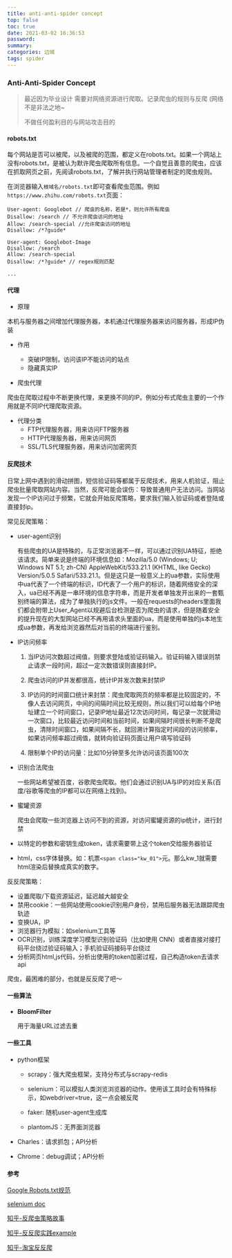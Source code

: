 ```yaml
---
title: anti-anti-spider concept
top: false
toc: true
date: 2021-03-02 16:36:53
password:
summary:
categories: 边城
tags: spider
---
```

### Anti-Anti-Spider Concept



> 最近因为毕业设计 需要对网络资源进行爬取。记录爬虫的规则与反爬 (网络不是非法之地~
>
> 不做任何盈利目的与网站攻击目的



#### robots.txt

每个网站是否可以被爬，以及被爬的范围，都定义在robots.txt。如果一个网站上没有robots.txt，是被认为默许爬虫爬取所有信息。一个自觉且善意的爬虫，应该在抓取网页之前，先阅读robots.txt，了解并执行网站管理者制定的爬虫规则。

在浏览器输入`根域名/robots.txt`即可查看爬虫范围。例如`https://www.zhihu.com/robots.txt`页面：

```
User-agent: Googlebot // 爬虫的名称，若是*，则允许所有爬虫
Disallow: /search // 不允许爬虫访问的地址
Allow: /search-special //允许爬虫访问的地址
Disallow: /*?guide*

User-agent: Googlebot-Image
Disallow: /search
Allow: /search-special
Disallow: /*?guide* // regex规则匹配

...
```



#### 代理

- 原理

本机与服务器之间增加代理服务器，本机通过代理服务器来访问服务器，形成IP伪装

- 作用
    - 突破IP限制，访问该IP不能访问的站点
    - 隐藏真实IP

- 爬虫代理

爬虫在爬取过程中不断更换代理，来更换不同的IP。例如分布式爬虫主要的一个作用就是不同IP代理爬取资源。

- 代理分类
    - FTP代理服务器，用来访问FTP服务器
    - HTTP代理服务器，用来访问网页
    - SSL/TLS代理服务器，用来访问加密网页

#### 反爬技术

日常上网中遇到的滑动拼图，短信验证码等都属于反爬技术，用来人机验证，阻止爬虫批量爬取网站内容。当然，反爬可能会误伤：导致普通用户无法访问。当网站发现一个IP访问过于频繁，它就会开始反爬策略，要求我们输入验证码或者登陆或直接封ip。



常见反爬策略：

- user-agent识别

  有些爬虫的UA是特殊的，与正常浏览器不一样，可以通过识别UA特征，拒绝该请求。简单来说是终端的环境信息如：Mozilla/5.0 (Windows; U; Windows NT 5.1; zh-CN) AppleWebKit/533.21.1 (KHTML, like Gecko) Version/5.0.5 Safari/533.21.1。但是这只是一般意义上的ua参数，实际使用中ua代表了一个终端的标识，ID代表了一个用户的标识，随着网络安全的深入，ua已经不再是一串环境的信息字符串，而是开发者单独发开出来的一套甄别终端的算法，成为了单独执行的js文件。一般在requests的headers里面我们都会附带上User_Agent以规避后台检测是否为爬虫的请求，但是随着安全的提升现在的大型网站已经不再用请求头里面的ua，而是使用单独的js本地生成ua参数，再发给浏览器然后对当前的终端进行鉴别。

- IP访问频率

    1. 当IP访问次数超过阀值，则要求登陆或验证码输入。验证码输入错误则禁止请求一段时间，超过一定次数错误则直接封IP。

    2. 爬虫访问的IP并发都很高，统计IP并发次数来封禁IP
    3. IP访问的时间窗口统计来封禁：爬虫爬取网页的频率都是比较固定的，不像人去访问网页，中间的间隔时间比较无规则，所以我们可以给每个IP地址建立一个时间窗口，记录IP地址最近12次访问时间，每记录一次就滑动一次窗口，比较最近访问时间和当前时间，如果间隔时间很长判断不是爬虫，清除时间窗口，如果间隔不长，就回溯计算指定时间段的访问频率，如果访问频率超过阀值，就转向验证码页面让用户填写验证码
    4. 限制单个IP的访问量：比如10分钟至多允许访问该页面100次

- 识别合法爬虫

  一些网站希望被百度，谷歌爬虫爬取。他们会通过识别UA与IP的对应关系(百度/谷歌等爬虫的IP都可以在网络上找到)。

- 蜜罐资源

  爬虫会爬取一些浏览器上访问不到的资源，对访问蜜罐资源的ip统计，进行封禁

- 以特定的参数和密钥生成token，请求需要带上这个token交给服务器验证

- html，css字体替换。如：机票`<span class="kw_01">`元。那么kw_1就需要html渲染后替换成真实的数字。



反反爬策略：

- 设置爬取/下载资源延迟，延迟越大越安全
- 禁用cookie：一些网站使用cookie识别用户身份，禁用后服务器无法跟踪爬虫轨迹
- 变换UA，IP
- 浏览器行为模拟：如selenium工具等
- OCR识别，训练深度学习模型识别验证码（比如使用 CNN）或者直接对接打码平台绕过验证码输入；手机验证码接码平台绕过
- 分析网页html,js代码，分析出使用的token加密过程，自己构造token去请求api


爬虫，最困难的部分，也就是反反爬了吧～


#### 一些算法

- **BloomFilter**

  用于海量URL过滤去重



#### 一些工具

- python框架

    - scrapy：强大爬虫框架，支持分布式与scrapy-redis

    - selenium：可以模拟人类浏览浏览器的动作。使用该工具时会有特殊标示，如webdriver=true，这一点会被反爬

    - faker: 随机user-agent生成库
    - plantomJS：无界面浏览器

- Charles：请求抓包；API分析
- Chrome：debug调试；API分析



#### 参考

[Google Robots.txt规范](https://developers.google.com/search/reference/robots_txt?hl=zh-cn)

[selenium doc](https://www.selenium.dev/documentation/zh-cn/getting_started_with_webdriver/)

[知乎-反爬虫策略故事](https://www.zhihu.com/question/28168585)

[知乎-反反爬实践example](https://zhuanlan.zhihu.com/p/55187714)

[知乎-淘宝反反爬](https://zhuanlan.zhihu.com/p/55641629)

